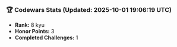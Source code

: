 ### 🏆 Codewars Stats (Updated: 2025-10-01 19:06:19 UTC)

- **Rank:** 8 kyu
- **Honor Points:** 3
- **Completed Challenges:** 1
